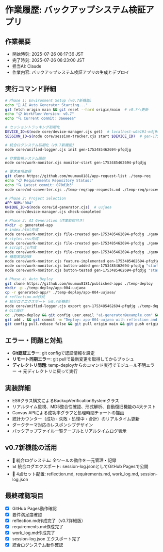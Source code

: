 # 作業履歴: バックアップシステム検証アプリ

## 作業概要
- 開始時刻: 2025-07-26 08:17:36 JST
- 完了時刻: 2025-07-26 08:23:00 JST
- 担当AI: Claude
- 作業内容: バックアップシステム検証アプリの生成とデプロイ

## 実行コマンド詳細
```bash
# Phase 1: Environment Setup (v0.7新機能)
echo "🚀 AI Auto Generator Starting..."
git fetch origin main && git reset --hard origin/main  # v0.7へ更新
echo "📋 Workflow Version: v0.7"
echo "🔍 Current commit: 3aeeeea"

# セッショントラッキング初期化
DEVICE_ID=$(node core/device-manager.cjs get)  # localhost-u0a191-mdj94mup-b39fd8
SESSION_ID=$(node core/session-tracker.cjs start $DEVICE_ID)  # gen-1753485462694-pfqdjg

# 統合ログシステム初期化（v0.7新機能）
node core/unified-logger.cjs init gen-1753485462694-pfqdjg

# 作業監視システム開始
node core/work-monitor.cjs monitor-start gen-1753485462694-pfqdjg

# 要求事項取得
git clone https://github.com/muumuu8181/app-request-list ./temp-req
echo "📋 Requirements Repository Status:"
echo "🔍 Latest commit: 070d1b3"
node core/md-converter.cjs ./temp-req/app-requests.md ./temp-req/processed.json

# Phase 2: Project Selection
APP_NUM="004"
UNIQUE_ID=$(node core/id-generator.cjs)  # uujaea
node core/device-manager.cjs check-completed

# Phase 3: AI Generation（作業監視付き）
mkdir -p generated-app
# index.html作成
node core/work-monitor.cjs file-created gen-1753485462694-pfqdjg ./generated-app/index.html
# styles.css作成
node core/work-monitor.cjs file-created gen-1753485462694-pfqdjg ./generated-app/styles.css
# script.js作成
node core/work-monitor.cjs file-created gen-1753485462694-pfqdjg ./generated-app/script.js
# 機能実装記録
node core/work-monitor.cjs feature-implemented gen-1753485462694-pfqdjg "BackupVerification" "バックアップシステム検証機能" ./generated-app/index.html ./generated-app/script.js
node core/work-monitor.cjs button-added gen-1753485462694-pfqdjg "startTest" "ワンクリックテスト実行" ./generated-app/index.html
node core/work-monitor.cjs button-tested gen-1753485462694-pfqdjg "startTest" true ./generated-app/index.html

# Phase 4: Auto Deploy
git clone https://github.com/muumuu8181/published-apps ./temp-deploy
mkdir -p ./temp-deploy/app-004-uujaea
cp -r generated-app/* ./temp-deploy/app-004-uujaea/
# reflection.md作成
# 統合ログエクスポート（v0.7新機能）
node core/unified-logger.cjs export gen-1753485462694-pfqdjg ./temp-deploy/app-004-uujaea/
# Git操作
cd ./temp-deploy && git config user.email "ai-generator@example.com" && git config user.name "AI Generator"
git add . && git commit -m "Deploy: app-004-uujaea with reflection and session log"
git config pull.rebase false && git pull origin main && git push origin main
```

## エラー・問題と対処
- **Git認証エラー**: git configで認証情報を設定
- **リモート同期エラー**: git pullで最新変更を取得してからプッシュ
- **ディレクトリ問題**: temp-deployからのコマンド実行でモジュール不明エラー → 元ディレクトリに戻って実行

## 実装詳細
- ES6クラス構文によるBackupVerificationSystemクラス
- リアルタイム監視、MD5整合性確認、形式解析、自動復旧機能の4大テスト
- Canvas APIによる成功率グラフと処理時間チャートの描画
- 統計カウンター（成功・失敗・処理中・合計）のリアルタイム更新
- ダークテーマ対応のレスポンシブデザイン
- バックアップファイル一覧テーブルとリアルタイムログ表示

## v0.7新機能の活用
- 🔗 統合ログシステム: 全ツールの動作を一元管理・記録
- 📊 統合ログエクスポート: session-log.jsonとしてGitHub Pagesで公開
- 📝 4点セット配置: reflection.md, requirements.md, work_log.md, session-log.json

## 最終確認項目
- [x] GitHub Pages動作確認
- [x] 要件満足度確認
- [x] reflection.md作成完了（v0.7詳細版）
- [x] requirements.md作成完了
- [x] work_log.md作成完了
- [x] session-log.json エクスポート完了
- [x] 統合ログシステム動作確認